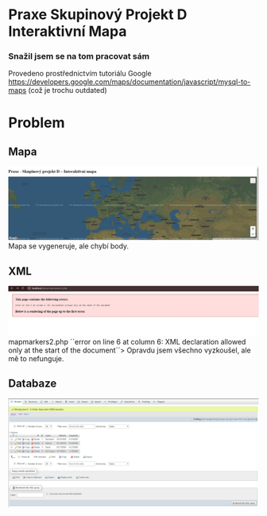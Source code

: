 
# Praxe Skupinový Projekt D Interaktivní Mapa 
### Snažil jsem se na tom pracovat sám

Provedeno prostřednictvím tutoriálu Google https://developers.google.com/maps/documentation/javascript/mysql-to-maps (což je trochu outdated)

# Problem

## Mapa

![](mapa.JPG)
Mapa se vygeneruje, ale chybí body.

## XML

![](error.jpg)
mapmarkers2.php ´´error on line 6 at column 6: XML declaration allowed only at the start of the document´´>
Opravdu jsem všechno vyzkoušel, ale mě to nefunguje.

## Databaze

![](database.JPG)
